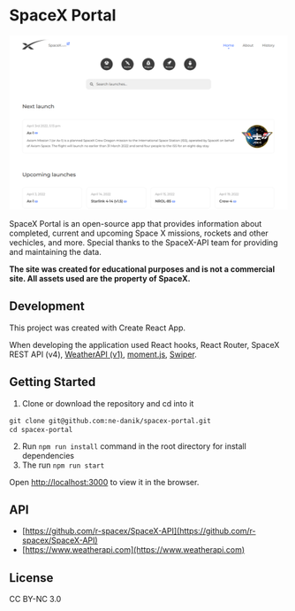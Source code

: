 # SpaceX Portal

![thumbnail](/thumbnail.png "Thumbnail")

SpaceX Portal is an open-source app that provides information about completed, current and upcoming Space X missions, rockets and other vechicles, and more. Special thanks to the SpaceX-API team for providing and maintaining the data.


**The site was created for educational purposes and is not a commercial site. All assets used are the property of SpaceX.**

## Development
This project was created with Create React App.

When developing the application used React hooks, React Router, SpaceX REST API (v4), [WeatherAPI (v1)](https://www.weatherapi.com), [moment.js](https://momentjs.com), [Swiper](https://swiperjs.com).

## Getting Started

1. Clone or download the repository and cd into it
```
git clone git@github.com:ne-danik/spacex-portal.git
cd spacex-portal
```
2. Run `npm run install` command in the root directory for install dependencies
3. The run `npm run start` 

Open [http://localhost:3000](http://localhost:3000) to view it in the browser.

## API
* [https://github.com/r-spacex/SpaceX-API](https://github.com/r-spacex/SpaceX-API)
* [https://www.weatherapi.com](https://www.weatherapi.com)

## License
CC BY-NC 3.0

